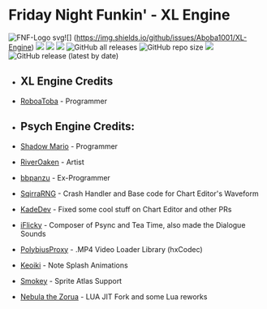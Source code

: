 # Friday Night Funkin' - XL Engine

![FNF-Logo svg](https://github.com/Aboba1001/Aboba1001.github.io/assets/112294807/e56c92fa-b8cd-42aa-9190-43762f29e076)![]
(https://img.shields.io/github/issues/Aboba1001/XL-Engine) ![](https://img.shields.io/github/forks/Aboba1001/XL-Engine) ![](https://img.shields.io/github/stars/Aboba1001/XL-Engine) ![](https://img.shields.io/github/license/Aboba1001/XL-Engine) ![GitHub all releases](https://img.shields.io/github/downloads/Aboba1001/XL-Engine) ![GitHub repo size](https://img.shields.io/github/repo-size/Aboba1001/XL-Engine) ![](https://img.shields.io/github/contributors/Aboba1001/XL-Engine) ![GitHub release (latest by date)](https://img.shields.io/github/downloads/Aboba1001/XL-Engine/latest/total)

* ## XL Engine Credits
* [RoboaToba](https://youtube.com/@RoboaToba) - Programmer

* ## Psych Engine Credits: 
 * [Shadow Mario](https://twitter.com/Shadow_Mario_) - Programmer 
 * [RiverOaken](https://twitter.com/RiverOaken) - Artist 
 * [bbpanzu](https://twitter.com/bbsub3) - Ex-Programmer 
 * [SqirraRNG](https://twitter.com/gedehari) - Crash Handler and Base code for Chart Editor's Waveform 
 * [KadeDev](https://twitter.com/kade0912) - Fixed some cool stuff on Chart Editor and other PRs 
 * [iFlicky](https://twitter.com/flicky_i) - Composer of Psync and Tea Time, also made the Dialogue Sounds 
 * [PolybiusProxy](https://twitter.com/polybiusproxy) - .MP4 Video Loader Library (hxCodec) 
 * [Keoiki](https://twitter.com/Keoiki_) - Note Splash Animations 
 * [Smokey](https://twitter.com/Smokey_5_) - Sprite Atlas Support 
 * [Nebula the Zorua](https://twitter.com/Nebula_Zorua) - LUA JIT Fork and some Lua reworks
